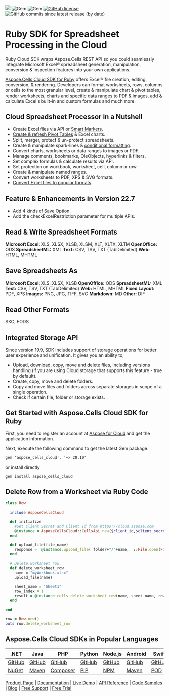 ![](https://img.shields.io/badge/REST%20API-v3.0-lightgrey) ![Gem](https://img.shields.io/gem/v/aspose_cells_cloud) ![Gem](https://img.shields.io/gem/dt/aspose_cells_cloud) [![GitHub license](https://img.shields.io/github/license/aspose-cells-cloud/aspose-cells-cloud-ruby)](https://github.com/aspose-cells-cloud/aspose-cells-cloud-ruby/blob/master/LICENSE) ![GitHub commits since latest release (by date)](https://img.shields.io/github/commits-since/aspose-cells-cloud/aspose-cells-cloud-ruby/22.7)


# Ruby SDK for Spreadsheet Processing in the Cloud

Ruby Cloud SDK wraps Aspose.Cells REST API so you could seamlessly integrate Microsoft Excel® spreadsheet generation, manipulation, conversion & inspection features into your own applications. 

[Aspose.Cells Cloud SDK for Ruby](https://products.aspose.cloud/cells/ruby) offers Excel® file creation, editing, conversion, & rendering. Developers can format worksheets, rows, columns or cells to the most granular level, create & manipulate chart & pivot tables, render worksheets, charts and specific data ranges to PDF & images, add & calculate Excel's built-in and custom formulas and much more.

## Cloud Spreadsheet Processor in a Nutshell

- Create Excel files via API or [Smart Markers](https://docs.aspose.cloud/cells/create-excel-workbook-from-a-smartmarker-template/).
- [Create & refresh Pivot Tables](https://docs.aspose.cloud/cells/working-with-pivot-tables/) & Excel charts.
- Split, merger, protect & un-protect spreadsheets.
- Create & manipulate spark-lines & [conditional formatting](https://docs.aspose.cloud/cells/working-with-conditional-formatting/).
- Convert charts, worksheets or data ranges to images or PDF.
- Manage comments, bookmarks, OleObjects, hyperlinks & filters.
- Set complex formulas & calculate results via API.
- Set protection on workbook, worksheet, cell, column or row.
- Create & manipulate named ranges.
- Convert worksheets to PDF, XPS & SVG formats.
- [Convert Excel files to popular formats](https://docs.aspose.cloud/cells/convert-excel-workbook-to-different-file-formats/).


## Feature & Enhancements in Version 22.7

- Add 4 kinds of Save Option.
- Add the checkExcelRestriction parameter for multiple APIs.

## Read & Write Spreadsheet Formats

**Microsoft Excel:** XLS, XLSX, XLSB, XLSM, XLT, XLTX, XLTM
**OpenOffice:** ODS
**SpreadsheetML:** XML
**Text:** CSV, TSV, TXT (TabDelimited)
**Web:** HTML, MHTML

## Save Spreadsheets As

**Microsoft Excel:** XLS, XLSX, XLSB
**OpenOffice:** ODS
**SpreadsheetML:** XML
**Text:** CSV, TSV, TXT (TabDelimited)
**Web:** HTML, MHTML
**Fixed Layout:** PDF, XPS
**Images:** PNG, JPG, TIFF, SVG
**Markdown:** MD
**Other:** DIF

## Read Other Formats

SXC, FODS

## Integrated Storage API

Since version 19.9, SDK includes support of storage operations for better user experience and unification. It gives you an ability to;

- Upload, download, copy, move and delete files, including versions handling (if you are using Cloud storage that supports this feature - true by default).
- Create, copy, move and delete folders.
- Copy and move files and folders across separate storages in scope of a single operation.
- Check if certain file, folder or storage exists.

## Get Started with Aspose.Cells Cloud SDK for Ruby

First, you need to register an account at [Aspose for Cloud](https://dashboard.aspose.cloud/#/apps) and get the application information. 

Next, execute the following command to get the latest Gem package.

```console
gem 'aspose_cells_cloud', '~> 20.10'
```

or install directly

```console
gem install aspose_cells_cloud
```

## Delete Row from a Worksheet via Ruby Code

```ruby
class Row

  include AsposeCellsCloud

  def initialize
    #Get Client Secret and Client Id from https://cloud.aspose.com
    @instance = AsposeCellsCloud::CellsApi.new($client_id,$client_secret,"v3.0")
  end

  def upload_file(file_name)
    response =  @instance.upload_file( folder+"/"+name,  ::File.open(File.expand_path("data/"+name),"r") {|io| io.read(io.size) })
  end

  # Delete worksheet row.
  def delete_worksheet_row
    name = "myWorkbook.xlsx"
    upload_file(name)

    sheet_name = "Sheet1"
    row_index = 1
    result = @instance.cells_delete_worksheet_row(name, sheet_name, row_index,  { :folder=>folder})
  end

end

row = Row.new()
puts row.delete_worksheet_row
```

## Aspose.Cells Cloud SDKs in Popular Languages

| .NET | Java | PHP | Python | Node.js | Android | Swift | Perl | GO |
|---|---|---|---|---|---|---|---|---|
| [GitHub](https://github.com/aspose-cells-cloud/aspose-cells-cloud-dotnet) | [GitHub](https://github.com/aspose-cells-cloud/aspose-cells-cloud-java) | [GitHub](https://github.com/aspose-cells-cloud/aspose-cells-cloud-php) | [GitHub](https://github.com/aspose-cells-cloud/aspose-cells-cloud-python)  | [GitHub](https://github.com/aspose-cells-cloud/aspose-cells-cloud-node) | [GitHub](https://github.com/aspose-cells-cloud/aspose-cells-cloud-android)  | [GitHub](https://github.com/aspose-cells-cloud/aspose-cells-cloud-swift) | [GitHub](https://github.com/aspose-cells-cloud/aspose-cells-cloud-perl) | [GitHub](https://github.com/aspose-cells-cloud/aspose-cells-cloud-go) |
| [NuGet](https://www.nuget.org/packages/Aspose.Cells-Cloud/) | [Maven](https://repository.aspose.cloud/webapp/#/artifacts/browse/tree/General/repo/com/aspose/aspose-cells-cloud) | [Composer](https://packagist.org/packages/aspose/cells-sdk-php) | [PIP](https://pypi.org/project/asposecellscloud/)  | [NPM](https://www.npmjs.com/package/asposecellscloud) | [Maven](https://repository.aspose.cloud/webapp/#/artifacts/browse/tree/General/repo/com/aspose/aspose-cells-cloud-android) | [POD](https://cocoapods.org/pods/AsposeCellsCloud) |  [CPAN](https://metacpan.org/release/AsposeCellsCloud-CellsApi) | [GO](https://pkg.go.dev/github.com/aspose-cells-cloud/aspose-cells-cloud-go/v20?tab=overview) |

[Product Page](https://products.aspose.cloud/cells/ruby) | [Documentation](https://docs.aspose.cloud/cells/) | [Live Demo](https://products.aspose.app/cells/family) | [API Reference](https://apireference.aspose.cloud/cells/) | [Code Samples](https://github.com/aspose-cells-cloud/aspose-cells-cloud-ruby/tree/master/spec) | [Blog](https://blog.aspose.cloud/category/cells/) | [Free Support](https://forum.aspose.cloud/c/cells) | [Free Trial](https://dashboard.aspose.cloud/#/apps)
